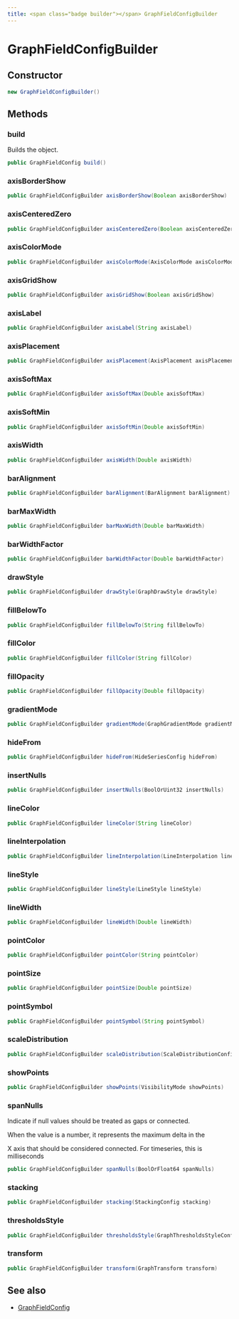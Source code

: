 ```yaml
---
title: <span class="badge builder"></span> GraphFieldConfigBuilder
---
```

# <span class="badge builder"></span> GraphFieldConfigBuilder

## Constructor

```java
new GraphFieldConfigBuilder()
```
## Methods

### <span class="badge object-method"></span> build

Builds the object.

```java
public GraphFieldConfig build()
```

### <span class="badge object-method"></span> axisBorderShow

```java
public GraphFieldConfigBuilder axisBorderShow(Boolean axisBorderShow)
```

### <span class="badge object-method"></span> axisCenteredZero

```java
public GraphFieldConfigBuilder axisCenteredZero(Boolean axisCenteredZero)
```

### <span class="badge object-method"></span> axisColorMode

```java
public GraphFieldConfigBuilder axisColorMode(AxisColorMode axisColorMode)
```

### <span class="badge object-method"></span> axisGridShow

```java
public GraphFieldConfigBuilder axisGridShow(Boolean axisGridShow)
```

### <span class="badge object-method"></span> axisLabel

```java
public GraphFieldConfigBuilder axisLabel(String axisLabel)
```

### <span class="badge object-method"></span> axisPlacement

```java
public GraphFieldConfigBuilder axisPlacement(AxisPlacement axisPlacement)
```

### <span class="badge object-method"></span> axisSoftMax

```java
public GraphFieldConfigBuilder axisSoftMax(Double axisSoftMax)
```

### <span class="badge object-method"></span> axisSoftMin

```java
public GraphFieldConfigBuilder axisSoftMin(Double axisSoftMin)
```

### <span class="badge object-method"></span> axisWidth

```java
public GraphFieldConfigBuilder axisWidth(Double axisWidth)
```

### <span class="badge object-method"></span> barAlignment

```java
public GraphFieldConfigBuilder barAlignment(BarAlignment barAlignment)
```

### <span class="badge object-method"></span> barMaxWidth

```java
public GraphFieldConfigBuilder barMaxWidth(Double barMaxWidth)
```

### <span class="badge object-method"></span> barWidthFactor

```java
public GraphFieldConfigBuilder barWidthFactor(Double barWidthFactor)
```

### <span class="badge object-method"></span> drawStyle

```java
public GraphFieldConfigBuilder drawStyle(GraphDrawStyle drawStyle)
```

### <span class="badge object-method"></span> fillBelowTo

```java
public GraphFieldConfigBuilder fillBelowTo(String fillBelowTo)
```

### <span class="badge object-method"></span> fillColor

```java
public GraphFieldConfigBuilder fillColor(String fillColor)
```

### <span class="badge object-method"></span> fillOpacity

```java
public GraphFieldConfigBuilder fillOpacity(Double fillOpacity)
```

### <span class="badge object-method"></span> gradientMode

```java
public GraphFieldConfigBuilder gradientMode(GraphGradientMode gradientMode)
```

### <span class="badge object-method"></span> hideFrom

```java
public GraphFieldConfigBuilder hideFrom(HideSeriesConfig hideFrom)
```

### <span class="badge object-method"></span> insertNulls

```java
public GraphFieldConfigBuilder insertNulls(BoolOrUint32 insertNulls)
```

### <span class="badge object-method"></span> lineColor

```java
public GraphFieldConfigBuilder lineColor(String lineColor)
```

### <span class="badge object-method"></span> lineInterpolation

```java
public GraphFieldConfigBuilder lineInterpolation(LineInterpolation lineInterpolation)
```

### <span class="badge object-method"></span> lineStyle

```java
public GraphFieldConfigBuilder lineStyle(LineStyle lineStyle)
```

### <span class="badge object-method"></span> lineWidth

```java
public GraphFieldConfigBuilder lineWidth(Double lineWidth)
```

### <span class="badge object-method"></span> pointColor

```java
public GraphFieldConfigBuilder pointColor(String pointColor)
```

### <span class="badge object-method"></span> pointSize

```java
public GraphFieldConfigBuilder pointSize(Double pointSize)
```

### <span class="badge object-method"></span> pointSymbol

```java
public GraphFieldConfigBuilder pointSymbol(String pointSymbol)
```

### <span class="badge object-method"></span> scaleDistribution

```java
public GraphFieldConfigBuilder scaleDistribution(ScaleDistributionConfig scaleDistribution)
```

### <span class="badge object-method"></span> showPoints

```java
public GraphFieldConfigBuilder showPoints(VisibilityMode showPoints)
```

### <span class="badge object-method"></span> spanNulls

Indicate if null values should be treated as gaps or connected.

When the value is a number, it represents the maximum delta in the

X axis that should be considered connected.  For timeseries, this is milliseconds

```java
public GraphFieldConfigBuilder spanNulls(BoolOrFloat64 spanNulls)
```

### <span class="badge object-method"></span> stacking

```java
public GraphFieldConfigBuilder stacking(StackingConfig stacking)
```

### <span class="badge object-method"></span> thresholdsStyle

```java
public GraphFieldConfigBuilder thresholdsStyle(GraphThresholdsStyleConfig thresholdsStyle)
```

### <span class="badge object-method"></span> transform

```java
public GraphFieldConfigBuilder transform(GraphTransform transform)
```

## See also

 * <span class="badge object-type-class"></span> [GraphFieldConfig](./object-GraphFieldConfig.md)
